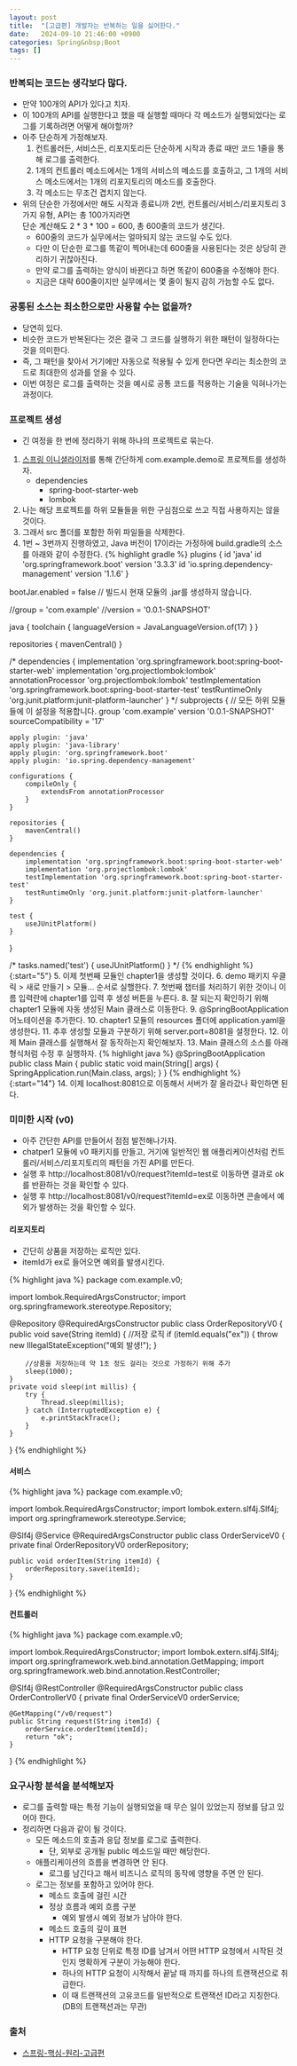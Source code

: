 ```yaml
---
layout: post
title:  "[고급편] 개발자는 반복하는 일을 싫어한다."
date:   2024-09-10 21:46:00 +0900
categories: Spring&nbsp;Boot
tags: []
---
```


### 반복되는 코드는 생각보다 많다.

- 만약 100개의 API가 있다고 치자.
- 이 100개의 API를 실행한다고 했을 때 실행할 때마다 각 메소드가 실행되었다는 로그를 기록하려면 어떻게 해야할까?
- 아주 단순하게 가정해보자.
    1. 컨트롤러든, 서비스든, 리포지토리든 단순하게 시작과 종료 때만 코드 1줄을 통해 로그를 출력한다.
    2. 1개의 컨트롤러 메소드에서는 1개의 서비스의 메소드를 호출하고, 그 1개의 서비스 메소드에서는 1개의 리포지토리의 메소드를 호출한다.
    3. 각 메소드는 무조건 겹치지 않는다.
- 위의 단순한 가정에서만 해도 시작과 종료니까 2번, 컨트롤러/서비스/리포지토리 3가지 유형, API는 총 100가지라면  
단순 계산해도 2 * 3 * 100 = 600, 총 600줄의 코드가 생긴다.
    - 600줄의 코드가 실무에서는 얼마되지 않는 코드일 수도 있다.
    - 다만 이 단순한 로그를 똑같이 찍어내는데 600줄을 사용된다는 것은 상당히 관리하기 귀찮아진다.
    - 만약 로그를 출력하는 양식이 바뀐다고 하면 똑같이 600줄을 수정해야 한다.
    - 지금은 대략 600줄이지만 실무에서는 몇 줄이 될지 감히 가늠할 수도 없다.

### 공통된 소스는 최소한으로만 사용할 수는 없을까?

- 당연히 있다.
- 비슷한 코드가 반복된다는 것은 결국 그 코드를 실행하기 위한 패턴이 일정하다는 것을 의미한다.
- 즉, 그 패턴을 찾아서 거기에만 자동으로 적용될 수 있게 한다면 우리는 최소한의 코드로 최대한의 성과를 얻을 수 있다.
- 이번 여정은 로그를 출력하는 것을 예시로 공통 코드를 적용하는 기술을 익혀나가는 과정이다.

### 프로젝트 생성

- 긴 여정을 한 번에 정리하기 위해 하나의 프로젝트로 묶는다.

1. [스프링 이니셜라이저](https://start.spring.io/)를 통해 간단하게 com.example.demo로 프로젝트를 생성하자.
    - dependencies
        - spring-boot-starter-web
        - lombok
2. 나는 해당 프로젝트를 하위 모듈들을 위한 구심점으로 쓰고 직접 사용하지는 않을 것이다.
3. 그래서 src 폴더를 포함한 하위 파일들을 삭제한다.
4. 1번 ~ 3번까지 진행하였고, Java 버전이 17이라는 가정하에 build.gradle의 소스를 아래와 같이 수정한다.
{% highlight gradle %}
plugins {
	id 'java'
	id 'org.springframework.boot' version '3.3.3'
	id 'io.spring.dependency-management' version '1.1.6'
}

bootJar.enabled = false // 빌드시 현재 모듈의 .jar를 생성하지 않습니다.

//group = 'com.example'
//version = '0.0.1-SNAPSHOT'

java {
	toolchain {
		languageVersion = JavaLanguageVersion.of(17)
	}
}

repositories {
	mavenCentral()
}

/*
dependencies {
	implementation 'org.springframework.boot:spring-boot-starter-web'
	implementation 'org.projectlombok:lombok'
    annotationProcessor 'org.projectlombok:lombok'
	testImplementation 'org.springframework.boot:spring-boot-starter-test'
	testRuntimeOnly 'org.junit.platform:junit-platform-launcher'
}
*/
subprojects { // 모든 하위 모듈들에 이 설정을 적용합니다.
	group 'com.example'
	version '0.0.1-SNAPSHOT'
	sourceCompatibility = '17'

	apply plugin: 'java'
	apply plugin: 'java-library'
	apply plugin: 'org.springframework.boot'
	apply plugin: 'io.spring.dependency-management'

	configurations {
		compileOnly {
			extendsFrom annotationProcessor
		}
	}

	repositories {
		mavenCentral()
	}

	dependencies {
		implementation 'org.springframework.boot:spring-boot-starter-web'
		implementation 'org.projectlombok:lombok'
		testImplementation 'org.springframework.boot:spring-boot-starter-test'
		testRuntimeOnly 'org.junit.platform:junit-platform-launcher'
	}

	test {
		useJUnitPlatform()
	}
}

/*
tasks.named('test') {
	useJUnitPlatform()
}
*/
{% endhighlight %}
{:start="5"}
5. 이제 첫번째 모듈인 chapter1을 생성할 것이다.
6. demo 패키지 우클릭 > 새로 만들기 > 모듈... 순서로 실핼한다.
7. 첫번째 챕터를 처리하기 위한 것이니 이름 입력란에 chapter1를 입력 후 생성 버튼을 누른다.
8. 잘 되는지 확인하기 위해 chapter1 모듈에 자동 생성된 Main 클래스로 이동한다.
9. @SpringBootApplication 어노테이션을 추가한다.
10. chapter1 모듈의 resources 폴더에 application.yaml을 생성한다.
11. 추후 생성할 모듈과 구분하기 위해 server.port=8081을 설정한다.
12. 이제 Main 클래스를 실행해서 잘 동작하는지 확인해보자.
13. Main 클래스의 소스를 아래 형식처럼 수정 후 실행하자.
{% highlight java %}
@SpringBootApplication
public class Main {
    public static void main(String[] args) {
        SpringApplication.run(Main.class, args);
    }
}
{% endhighlight %}
{:start="14"}
14. 이제 localhost:8081으로 이동해서 서버가 잘 올라갔나 확인하면 된다.

### 미미한 시작 (v0)

- 아주 간단한 API를 만들어서 점점 발전해나가자.
- chatper1 모듈에 v0 패키지를 만들고, 거기에 일반적인 웹 애플리케이션처럼 컨트롤러/서비스/리포지토리의 패턴을 가진 API를 만든다.
- 실행 후 http://localhost:8081/v0/request?itemId=test로 이동하면 결과로 ok를 반환하는 것을 확인할 수 있다.
- 실행 후 http://localhost:8081/v0/request?itemId=ex로 이동하면 콘솔에서 예외가 발생하는 것을 확인할 수 있다.

#### 리포지토리

- 간단히 상품을 저장하는 로직만 있다.
- itemId가 ex로 들어오면 예외를 발생시킨다.

{% highlight java %}
package com.example.v0;

import lombok.RequiredArgsConstructor;
import org.springframework.stereotype.Repository;

@Repository
@RequiredArgsConstructor
public class OrderRepositoryV0 {
    public void save(String itemId) {
        //저장 로직
        if (itemId.equals("ex")) {
            throw new IllegalStateException("예외 발생!");
        }

        //상품을 저장하는데 약 1초 정도 걸리는 것으로 가정하기 위해 추가
        sleep(1000);
    }
    private void sleep(int millis) {
        try {
            Thread.sleep(millis);
        } catch (InterruptedException e) {
            e.printStackTrace();
        }
    }
}
{% endhighlight %}

#### 서비스

{% highlight java %}
package com.example.v0;

import lombok.RequiredArgsConstructor;
import lombok.extern.slf4j.Slf4j;
import org.springframework.stereotype.Service;

@Slf4j
@Service
@RequiredArgsConstructor
public class OrderServiceV0 {
    private final OrderRepositoryV0 orderRepository;

    public void orderItem(String itemId) {
        orderRepository.save(itemId);
    }
}
{% endhighlight %}

#### 컨트롤러

{% highlight java %}
package com.example.v0;

import lombok.RequiredArgsConstructor;
import lombok.extern.slf4j.Slf4j;
import org.springframework.web.bind.annotation.GetMapping;
import org.springframework.web.bind.annotation.RestController;

@Slf4j
@RestController
@RequiredArgsConstructor
public class OrderControllerV0 {
    private final OrderServiceV0 orderService;

    @GetMapping("/v0/request")
    public String request(String itemId) {
        orderService.orderItem(itemId);
        return "ok";
    }
}
{% endhighlight %}

### 요구사항 분석을 분석해보자

- 로그를 출력할 때는 특정 기능이 실행되었을 때 무슨 일이 있었는지 정보를 담고 있어야 한다.
- 정리하면 다음과 같이 될 것이다.
    - 모든 메소드의 호출과 응답 정보를 로그로 출력한다.
        - 단, 외부로 공개될 public 메소드일 때만 해당한다.
    - 애플리케이션의 흐름을 변경하면 안 된다.
        - 로그를 남긴다고 해서 비즈니스 로직의 동작에 영향을 주면 안 된다.
    - 로그는 정보를 포함하고 있어야 한다.
        - 메소드 호출에 걸린 시간
        - 정상 흐름과 예외 흐름 구분
            - 예외 발생시 예외 정보가 남아야 한다.
        - 메소드 호출의 깊이 표현
        - HTTP 요청을 구분해야 한다.
            - HTTP 요청 단위로 특정 ID를 남겨서 어떤 HTTP 요청에서 시작된 것인지 명확하게 구분이 가능해야 한다.
            - 하나의 HTTP 요청이 시작해서 끝날 때 까지를 하나의 트랜잭션으로 취급한다.
            - 이 때 트랜잭션의 고유코드를 일반적으로 트랜잭션 ID라고 지칭한다. (DB의 트랜잭션과는 무관)

### 출처

- [스프링-핵심-원리-고급편](https://www.inflearn.com/course/%EC%8A%A4%ED%94%84%EB%A7%81-%ED%95%B5%EC%8B%AC-%EC%9B%90%EB%A6%AC-%EA%B3%A0%EA%B8%89%ED%8E%B8)